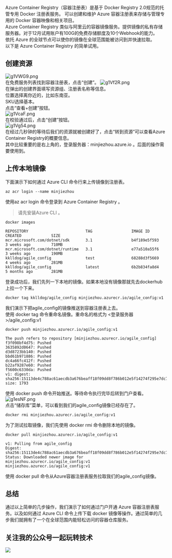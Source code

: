 Azure Container Registry（容器注册表）是基于 Docker Registry 2.0规范的托管专用 Docker 注册表服务。 可以创建和维护 Azure 容器注册表来存储与管理专用的 Docker 容器映像和相关项目。   
Azure Container Registry 类似与阿里云的容器镜像服务。提供镜像的私有存储服务器。对于12月试用账户有100G的免费存储额度及10个Webhook的能力。   
依托 Azure 的全球节点可以使你的镜像在全球范围能被访问到并快速拉取。   
以下是 Azure Container Registry 的简单试用。
## 创建资源
![g1VWG9.png](https://z3.ax1x.com/2021/05/06/g1VWG9.png)   
在免费服务列表找到容器注册表，点击“创建”。
![g1Vf2R.png](https://z3.ax1x.com/2021/05/06/g1Vf2R.png)   
在弹出的创建界面填写资源组、注册表名称等信息。   
位置选择离你近的，比如东南亚。   
SKU选择基本。   
点击“查看+创建”按钮。   
![g1VcaF.png](https://z3.ax1x.com/2021/05/06/g1VcaF.png)   
在校验通过后，点击“创建”按钮。   
![g1Vg54.png](https://z3.ax1x.com/2021/05/06/g1Vg54.png)   
在经过几秒钟的等待后我们的资源就被创建好了，点击“转到资源”可以查看Azure Container Registry的概要信息。   
其中比较重要的是右上角的，登录服务器：minjiezhou.azure.io 。后面的操作需要使用到。
## 上传本地镜像
下面演示下如何通过 Azure CLI 命令行来上传镜像到注册表。 
```
az acr login --name minjiezhou
```

使用az acr login 命令登录到 Azure Container Registry 。   
> 请先安装Azure CLI 。   

```
docker images 

REPOSITORY                         TAG                 IMAGE ID            CREATED             SIZE
mcr.microsoft.com/dotnet/sdk       3.1                 b4f189e5f593        3 weeks ago         710MB
mcr.microsoft.com/dotnet/runtime   3.1                 e77a510a55f6        3 weeks ago         190MB
kklldog/agile_config               test                68288d3f5669        4 weeks ago         281MB
kklldog/agile_config               latest              6b2b834fa8d4        5 months ago        281MB
```

登录成功后，我们先列一下本地的镜像。如果本地没有镜像那就先去dockerhub上拉一个下来。

```
docker tag kklldog/agile_config minjiezhou.azurecr.io/agile_config:v1
```

我们演示下把agile_config的镜像推送到容器注册表上去。   
使用 docker tag 命令重命名镜像。重命名的格式为 <登录服务器>/agile_config:v1

```
docker push minjiezhou.azurecr.io/agile_config:v1

The push refers to repository [minjiezhou.azurecr.io/agile_config]
f3f098bf4d75: Pushed
3635892d0647: Pushed
d3d8723bb140: Pushed
bbd61b971886: Pushed
dc4a66fc412f: Pushed
b22af9287e60: Pushed
f5600c6330da: Pushed
v1: digest: sha256:15113de4c788ac61aecdb3a676beaff18f09dd8f786b012e5f14274f295e7dc7 size: 1793
```

使用 docker push 命令开始推送。等待命令执行完毕后转到门户查看。   
![g1esNF.png](https://z3.ax1x.com/2021/05/06/g1esNF.png)   
点击“储存库”菜单，可以看到我们的agile_config镜像已经存在了。  

```
docker rmi minjiezhou.azurecr.io/agile_config:v1
```

为了测试拉取镜像，我们先使用 docker rmi 命令删除本地的镜像。

```
docker pull minjiezhou.azurecr.io/agile_config:v1

v1: Pulling from agile_config
Digest: sha256:15113de4c788ac61aecdb3a676beaff18f09dd8f786b012e5f14274f295e7dc7
Status: Downloaded newer image for minjiezhou.azurecr.io/agile_config:v1
minjiezhou.azurecr.io/agile_config:v1
```

使用 docker pull 命令从Azure容器注册表服务拉取我们的agile_config镜像。

## 总结
通过以上简单的几步操作，我们演示了如何通过门户开通 Azure 容器注册表服务。以及如何通过 Azure CLI 命令上传下载 docker 镜像等操作。通过简单的几步我们就拥有了一个在全球范围内能轻松访问的容器仓库服务。   

## 关注我的公众号一起玩转技术   
![](https://s1.ax1x.com/2020/06/29/NfQjds.jpg)